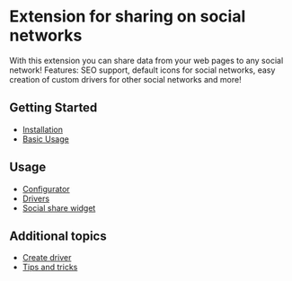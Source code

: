 Extension for sharing on social networks
========================================

With this extension you can share data from your web pages to any social network!
Features: SEO support, default icons for social networks, easy creation of custom drivers
for other social networks and more!

Getting Started
---------------

* [Installation](installation.md)
* [Basic Usage](basic-usage.md)

Usage
-----
* [Configurator](configurator.md)
* [Drivers](drivers.md)
* [Social share widget](social-share-widget.md)


Additional topics
-----------------
* [Create driver](create-driver.md)
* [Tips and tricks](tips-and-tricks.md)
